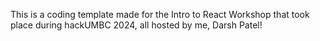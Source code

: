 This is a coding template made for the Intro to React Workshop that took place during hackUMBC 2024, all hosted by me, Darsh Patel!
